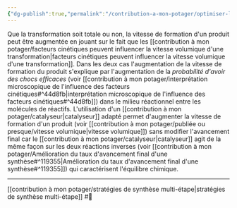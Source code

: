 ```yaml
---
{"dg-publish":true,"permalink":"/contribution-a-mon-potager/optimiser-la-vitesse-de-formation-d-un-produit/"}
---
```


Que la transformation soit totale ou non, la vitesse de formation d'un produit peut être augmentée en jouant sur le fait que les [[contribution à mon potager/facteurs cinétiques peuvent influencer la vitesse volumique d'une transformation\|facteurs cinétiques peuvent influencer la vitesse volumique d'une transformation]].
Dans les deux cas l'augmentation de la vitesse de formation du produit s'explique par l'augmentation de la *probabilité d'avoir des chocs efficaces* (voir [[contribution à mon potager/interprétation microscopique de l'influence des facteurs cinétiques#^44d8fb\|interprétation microscopique de l'influence des facteurs cinétiques#^44d8fb]]) dans le milieu réactionnel entre les molécules de réactifs.
L'utilisation d'un [[contribution à mon potager/catalyseur\|catalyseur]] adapté permet d'augmenter la vitesse de formation d'un produit (voir [[contribution à mon potager/publiée ou presque/vitesse volumique\|vitesse volumique]]) sans modifier l'avancement final car le [[contribution à mon potager/catalyseur\|catalyseur]] agit de la même façon sur les deux réactions inverses (voir [[contribution à mon potager/Amélioration du taux d'avancement final d'une synthèse#^119355\|Amélioration du taux d'avancement final d'une synthèse#^119355]]) qui caractérisent l'équilibre chimique.

---
[[contribution à mon potager/stratégies de synthèse multi-étape\|stratégies de synthèse multi-étape]] #🌲 